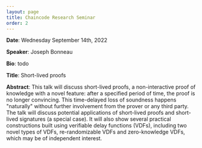 ```yaml
---
layout: page
title: Chaincode Research Seminar
order: 2
---
```




<!---

HTML defines a long list of available inline tags, a complete list of which can be found on the [Mozilla Developer Network](https://developer.mozilla.org/en-US/docs/Web/HTML/Element).
- **To bold text**, use `<strong>`.
- *To italicize text*, use `<em>`.
- Abbreviations, like <abbr title="HyperText Markup Langage">HTML</abbr> should use `<abbr>`, with an optional `title` attribute for the full phrase.
- Citations, like <cite>&mdash; Mark otto</cite>, should use `<cite>`.
- <del>Deleted</del> text should use `<del>` and <ins>inserted</ins> text should use `<ins>`.
- Superscript <sup>text</sup> uses `<sup>` and subscript <sub>text</sub> uses `<sub>`.

--->

**Date**: Wednesday September 14th, 2022

**Speaker**: Joseph Bonneau 

**Bio**: todo

**Title**: Short-lived proofs

**Abstract**: This talk will discuss short-lived proofs, a non-interactive proof of knowledge with a novel feature: after a specified period of time, the proof is no longer convincing. This time-delayed loss of soundness happens "naturally" without further involvement from the prover or any third party. The talk will discuss potential applications of short-lived proofs and short-lived signatures (a special case). It will also show several practical constructions built using verifiable delay functions (VDFs), including two novel types of VDFs, re-randomizable VDFs and zero-knowledge VDFs, which may be of independent interest.